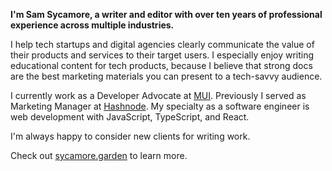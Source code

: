 **I'm Sam Sycamore, a writer and editor with over ten years of professional experience across multiple industries.**

I help tech startups and digital agencies clearly communicate the value of their products and services to their target users. I especially enjoy writing educational content for tech products, because I believe that strong docs are the best marketing materials you can present to a tech-savvy audience.

I currently work as a Developer Advocate at [MUI](https://mui.com). Previously I served as Marketing Manager at [Hashnode](https://hashnode.com). My specialty as a software engineer is web development with JavaScript, TypeScript, and React.

I'm always happy to consider new clients for writing work.

Check out [sycamore.garden](https://sycamore.garden) to learn more.
